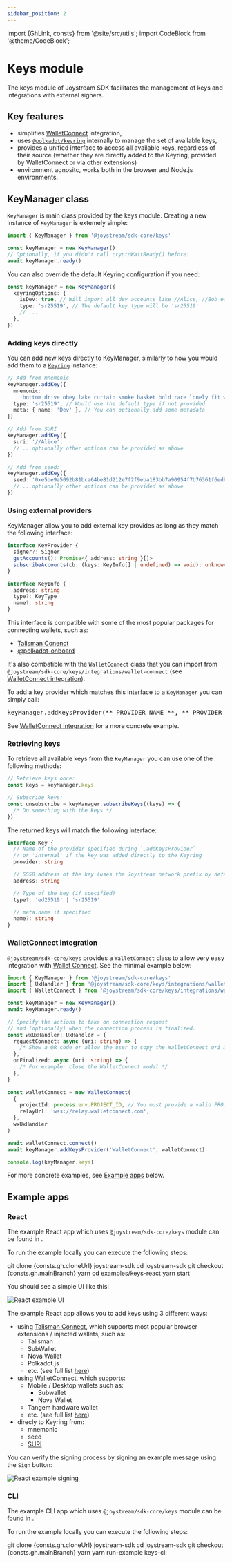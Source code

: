 ```yaml
---
sidebar_position: 2
---
```


import {GhLink, consts} from '@site/src/utils';
import CodeBlock from '@theme/CodeBlock';

# Keys module

The keys module of Joystream SDK facilitates the management of keys and integrations with external signers.

## Key features

- simplifies [WalletConnect](https://walletconnect.network/) integration,
- uses [`@polkadot/keyring`](https://polkadot.js.org/docs/api/start/keyring/) internally to manage the set of available keys,
- provides a unified interface to access all available keys, regardless of their source (whether they are directly added to the Keyring, provided by WalletConnect or via other extensions)
- environment agnositc, works both in the browser and Node.js environments.

## KeyManager class

`KeyManager` is main class provided by the keys module.
Creating a new instance of `KeyManager` is extemely simple:

```typescript
import { KeyManager } from '@joystream/sdk-core/keys'

const keyManager = new KeyManager()
// Optionally, if you didn't call cryptoWaitReady() before:
await keyManager.ready()
```

You can also override the default Keyring configuration if you need:

```typescript
const keyManager = new KeyManager({
  keyringOptions: {
    isDev: true, // Will import all dev accounts like //Alice, //Bob etc.
    type: 'sr25519', // The default key type will be 'sr25519'
    // ...
  },
})
```

### Adding keys directly

You can add new keys directly to KeyManager, similarly to how you would add them to a [`Keyring`](https://polkadot.js.org/docs/api/start/keyring/) instance:

```typescript
// Add from mnemonic
keyManager.addKey({
  mnemonic:
    'bottom drive obey lake curtain smoke basket hold race lonely fit walk',
  type: 'sr25519', // Would use the default type if not provided
  meta: { name: 'Dev' }, // You can optionally add some metadata
})

// Add from SURI
keyManager.addKey({
  suri: '//Alice',
  // ...optionally other options can be provided as above
})

// Add from seed:
keyManager.addKey({
  seed: '0xe5be9a5092b81bca64be81d212e7f2f9eba183bb7a90954f7b76361f6edb5c0a',
  // ...optionally other options can be provided as above
})
```

### Using external providers

KeyManager allow you to add external key provides as long as they match the following interface:

```typescript
interface KeyProvider {
  signer?: Signer
  getAccounts(): Promise<{ address: string }[]>
  subscribeAccounts(cb: (keys: KeyInfo[] | undefined) => void): unknown
}

interface KeyInfo {
  address: string
  type?: KeyType
  name?: string
}
```

This interface is compatible with some of the most popular packages for connecting wallets, such as:

- [Talisman Conenct](https://github.com/TalismanSociety/talisman-connect)
- [@polkadot-onboard](https://github.com/paritytech/polkadot-onboard)

It's also combatible with the `WalletConnect` class that you can import from `@joystream/sdk-core/keys/integrations/wallet-connect` (see [WalletConnect integration](#walletconnect-integration)).

To add a key provider which matches this interface to a `KeyManager` you can simply call:

<pre>
keyManager.addKeysProvider(**_PROVIDER_NAME_**, **_PROVIDER_**)
</pre>

See [WalletConnect integration](#walletconnect-integration) for a more concrete example.

### Retrieving keys

To retrieve all available keys from the `KeyManager` you can use one of the following methods:

```typescript
// Retrieve keys once:
const keys = keyManager.keys

// Subscribe keys:
const unsubscribe = keyManager.subscribeKeys((keys) => {
  /* Do something with the keys */
})
```

The returned keys will match the following interface:

```typescript
interface Key {
  // Name of the provider specified during `.addKeysProvider`
  // or 'internal' if the key was added directly to the Keyring
  provider: string

  // SS58 address of the key (uses the Joystream network prefix by default)
  address: string

  // Type of the key (if specified)
  type?: 'ed25519' | 'sr25519'

  // meta.name if specified
  name?: string
}
```

### WalletConnect integration

`@joystream/sdk-core/keys` provides a `WalletConnect` class to allow very easy integration with [Wallet Connect](https://walletconnect.network/).
See the minimal example below:

```typescript
import { KeyManager } from '@joystream/sdk-core/keys'
import { UxHandler } from '@joystream/sdk-core/keys/integrations/wallet-connect/ux'
import { WalletConnect } from '@joystream/sdk-core/keys/integrations/wallet-connect'

const keyManager = new KeyManager()
await keyManager.ready()

// Specify the actions to take on connection request
// and (optionally) when the connection process is finalized.
const wxUxHandler: UxHandler = {
  requestConnect: async (uri: string) => {
    /* Show a QR code or allow the user to copy the WalletConnect uri manually */
  },
  onFinalized: async (uri: string) => {
    /* For example: close the WalletConnect modal */
  },
}

const walletConnect = new WalletConnect(
  {
    projectId: process.env.PROJECT_ID, // You must provide a valid PROJECT_ID here!
    relayUrl: 'wss://relay.walletconnect.com',
  },
  wxUxHandler
)

await walletConnect.connect()
await keyManager.addKeysProvider('WalletConnect', walletConnect)

console.log(keyManager.keys)
```

For more concrete examples, see [Example apps](#example-apps) below.

## Example apps

### React

The example React app which uses `@joystream/sdk-core/keys` module can be found in <GhLink to="/examples/keys-react" />.

To run the example locally you can execute the following steps:

<CodeBlock languague="bash">
git clone {consts.gh.cloneUrl} joystream-sdk
cd joystream-sdk
git checkout {consts.gh.mainBranch}
yarn
cd examples/keys-react
yarn start
</CodeBlock>

You should see a simple UI like this:

![React example UI](./keys-react.png)

The example React app allows you to add keys using 3 different ways:

- using [Talisman Connect](https://github.com/TalismanSociety/talisman-connect), which supports most popular browser extensions / injected wallets, such as:
  - Talisman
  - SubWallet
  - Nova Wallet
  - Polkadot.js
  - etc. (see full list [here](https://github.com/TalismanSociety/talisman-connect/tree/main/packages/connect-wallets/src/lib))
- using [WalletConnect](https://walletconnect.network/), which supports:
  - Mobile / Desktop wallets such as:
    - Subwallet
    - Nova Wallet
  - Tangem hardware wallet
  - etc. (see full list [here](https://walletguide.walletconnect.network/))
- direcly to Keyring from:
  - mnemonic
  - seed
  - [SURI](https://polkadot.js.org/docs/keyring/start/suri/)

You can verify the signing process by signing an example message using the `Sign` button:

![React example signing](./sign-react.png)

### CLI

The example CLI app which uses `@joystream/sdk-core/keys` module can be found in <GhLink to="/examples/keys-cli" />.

To run the example locally you can execute the following steps:

<CodeBlock languague="bash">
git clone {consts.gh.cloneUrl} joystream-sdk
cd joystream-sdk
git checkout {consts.gh.mainBranch}
yarn
yarn run-example keys-cli
</CodeBlock>
